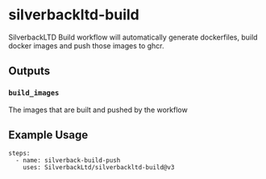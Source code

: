 # silverbackltd-build
SilverbackLTD Build workflow will automatically generate dockerfiles, build docker images and push those images to ghcr.

## Outputs

### `build_images`
The images that are built and pushed by the workflow

## Example Usage
```
steps:
  - name: silverback-build-push
    uses: SilverbackLtd/silverbackltd-build@v3
    
```
